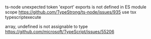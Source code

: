 ts-node unexpected token 'export'
exports is not defined in ES module scope
https://github.com/TypeStrong/ts-node/issues/935
use tsx typescriptexecute

array, undefined is not assignable to type
https://github.com/microsoft/TypeScript/issues/55206
